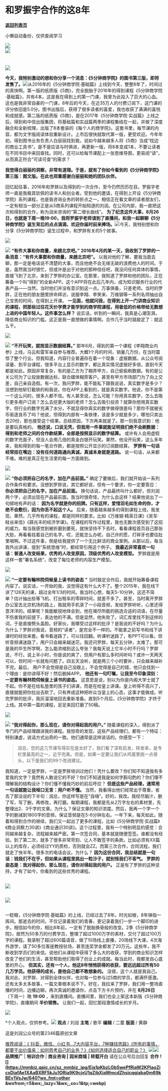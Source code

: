 # 和罗振宇合作的这8年

[**返回列表页**](/gzh/刘润)

小懒自动备份，仅供查阅学习

![](https://mmbiz.qpic.cn/sz_mmbiz_png/Eia1pKbzLGbShFwPjWu0aVJibFzTM5DlxkZZJHiaEyk4QGiceiaroRMukR173LyOyeGMgPhicPqtJ215ficlDcXBy3gRw/640?wx_fmt=other&wxfrom;=5&wx;_lazy=1&wx;_co=1&tp;=webp)  
![](https://mmbiz.qpic.cn/sz_mmbiz_gif/Eia1pKbzLGbSQb696a9MlsBrMe7RKE2KNfCCXibujibJfkTHqTxw0xFZUyQf7LHE736GII8YVSTvYL3UJ7dQ4JthQ/640?wx_fmt=gif&from;=appmsg)

#
![](https://mmbiz.qpic.cn/sz_mmbiz_png/Eia1pKbzLGbQ0cttIC7qvlbXFr5zjSLxibH8PWlK79wYpR1XRhOd928sSwdeHOLwxneES4HsW4CVFMl4cG2MF22w/640?wx_fmt=other&from;=appmsg&wxfrom;=5&wx;_lazy=1&wx;_co=1&tp;=webp)

**今天，我特别激动的想和你分享一个消息：《5分钟商学院》的图书第三版，即将发售了。**![](https://mmbiz.qpic.cn/sz_mmbiz_jpg/Eia1pKbzLGbSQb696a9MlsBrMe7RKE2KNkRxhUw8b1YmmuTMibBHyBsS5ibAGNdmIpqJbKBTn1uVGXwibJPaqKjSTw/640?wx_fmt=jpeg&from;=appmsg)从2016年的《5分钟商学院·基础篇》上线到今天，整整8年了，时间过的真快啊。第一版的纸质版《5商》，完全脱胎于2016年的得到课程《5分钟商学院·基础篇》，共有4本。这是我在得到上的第一门课，我曾为此投入了巨大的心血。这也是我非常自豪的一门课，8年后的今天，在近35万人的付费订阅下，这门课的评分依旧是5.0分。图书出版后，获得了很多读者的喜爱，我也收获了满满的喜悦和成就感。第二版的纸质版《5商》，是在2017年《5分钟商学院·实战篇》上线之后，得到和中信出版集团，将基础篇和实战篇两季的课程集结在一起，并做了深度融合和全新梳理，出版了8本套装的《每个人的商学院》。这套书里，每节课的内容，都为文字版阅读体验重新设计。上市后很快就取代第一版，更受欢迎。今年年初，得到图书业务负责人白丽丽找到我，说如今越来越多人将《5商》当成“枕边的商业工具书”。是不是应该与时俱进，再更新一版，将8本变成1本，不要让读者在不同书目中来回查找。同时，还可以给每节课配上一张思维导图，更易阅“读”，从而真正符合“可读可查”的需求？

 **我觉得白丽丽的洞察，非常有道理。于是，就有了你如今看到的《5分钟商学院》第三版：图文版。在此也郑重感谢白丽丽和她的团队伙伴。**

回忆起往事，2016年和罗胖以及得到的一次合作，至今仍然历历在目。罗振宇老师一直是我极其钦佩的读书人和创业者。受到他的邀请，在得到上开设《5分钟商学院》系列课程，也是我咨询业务的转折点之一。相信正在看文章的读者朋友们，一定有相当一部分正是从5商系列课程开始知道的刘润。在公司内部，我一直把这次和得到的合作，称为润米咨询的“第二增长曲线”。
**为了纪念这件大事，8月26日，也就是下周一晚19:00，我将罗振宇老师请到了直播间，和我一起聊聊《5分钟商学院》诞生背后的点点滴滴，欢迎你届时前来捧场。**![](https://mmbiz.qpic.cn/sz_mmbiz_gif/Eia1pKbzLGbSQb696a9MlsBrMe7RKE2KNfCCXibujibJfkTHqTxw0xFZUyQf7LHE736GII8YVSTvYL3UJ7dQ4JthQ/640?wx_fmt=gif&from;=appmsg)今天，我特别想和你分享《5分钟商学院》诞生过程中，和罗胖有关的5个故事。

![](https://mmbiz.qpic.cn/sz_mmbiz_png/Eia1pKbzLGbQ0cttIC7qvlbXFr5zjSLxibgJKZibFWTGa9hEE6knhQgtSheCtYANpyydNLlFTEW8JkkM6zNQFuS1w/640?wx_fmt=other&from;=appmsg&wxfrom;=5&wx;_lazy=1&wx;_co=1&tp;=webp)

![](https://mmbiz.qpic.cn/sz_mmbiz_png/Eia1pKbzLGbQ0cttIC7qvlbXFr5zjSLxibsNRFqS4GQic9R6icD8Y6zw8UNeo3DL5QXg6LtKL1B6l6ajlHcGcbSzqg/640?wx_fmt=other&from;=appmsg&wxfrom;=5&wx;_lazy=1&wx;_co=1&tp;=webp)
**“有件大事和你商量，来趟北京吧。”** **2016年4月的某一天，我收到了罗胖的一条消息：“有件大事要和你商量，来趟北京吧”。**
以我对他的了解，要我当面去聊，那一定是电话说不清楚的大事，而且他绝不会无缘无故的浪费他人的时间。于是，虽然我当时很忙，但或许是出于对他的那种信任吧，我没问任何具体的事情，直接飞到了北京，来到了罗胖的办公室。在那里，我知道了罗胖和他的团队，正在筹备一个叫“得到”的全新APP。这个APP将在此后几年内，成为知识服务行业的代表产品——当然，当时他们并没有意识到这一点。万事俱备，只差老师。当时的罗胖，正在他的朋友圈里拼命拜访，说服李翔、李笑来、万维钢等一系列名师抽出自己宝贵的时间，在得到上开课。
**一见面，他就问我，在得到上开一门讲商业知识的课程，把那些过往花天价学费才能学到的商学院课程，用极低的价格带给无数想上进的中国年轻人。这件事怎么样？**
说实话，听到的一瞬间，我真是心潮澎湃。降低商业知识的门槛，这正是我一直想做的事情啊。合作几乎当时就敲定了：就这么干。

![](https://mmbiz.qpic.cn/sz_mmbiz_png/Eia1pKbzLGbQ0cttIC7qvlbXFr5zjSLxibgJKZibFWTGa9hEE6knhQgtSheCtYANpyydNLlFTEW8JkkM6zNQFuS1w/640?wx_fmt=other&from;=appmsg&wxfrom;=5&wx;_lazy=1&wx;_co=1&tp;=webp)

![](https://mmbiz.qpic.cn/sz_mmbiz_png/Eia1pKbzLGbQ0cttIC7qvlbXFr5zjSLxibfficU0NmaTfs4ET8r6fQS9p0tndNH8O2WknYicVzf7CneSlEM6mWLBUQ/640?wx_fmt=other&from;=appmsg&wxfrom;=5&wx;_lazy=1&wx;_co=1&tp;=webp)
**“不开玩笑，就按显示数据结算。”**
那年6月，得到的第一个课程《李翔商业内参》上线，马云和雷军亲自参与推荐。大概1个月的时间，销量几万份，在当时震惊了整个行业。但我知道，内容行业普遍存在着一个现象：虚报数据。从公众号阅读量、到平台课程，很多平台上显示的数字，都比真实情况虚报好多倍，直到今天都是如此。原因非常复杂，有的是乙方为了糊弄甲方，自己偷偷刷数据。有的是公关公司为了让投放数据达标，联合媒体糊弄客户。甚至有甲方市场部门为了向上交差，自己亲自造假。有一次，我问罗胖，能不能私下跟我说说，真实数字是多少？没想到他斩钉截铁的和我说，你在APP上看到的，就是真实数字。他说，你不是第一个这么问的，很多人都不信。有人甚至说，怎么可能？你用真实数字，怎么去吸引更多用户订阅？怎么去挖更大咖的老师？怎么去吸引投资？就算你想用真实数字，但行业的数字充满了水分，不就显得你真实的数字做得很差吗？那你不就被劣币驱逐良币了吗？他说，但得到内部有一条铁律，该是多少就是多少，哪怕只卖出去20份，那也接受这个结果。总结原因，下次再来就是了。那一刻我意识到：他是要玩真格的。
**他还说，口说无凭，但我用一件事就能证明我们绝不会刷数据：得到和老师之间的合作款结算，全部是按照显示的数字结算。**
或许有人会用虚假的数字充面子，但没人会用几倍的真金白银开玩笑。果然，他没开玩笑，这么多年来，我和得到的每一笔合作款，都是按照公开显示的订阅数结算。
**罗胖有一句话经常挂在嘴边：没有任何道路通向真诚，真诚本身就是道路。** 说一句话，从来都不难。难的是真正在生活里的每一方面做到。

![](https://mmbiz.qpic.cn/sz_mmbiz_png/Eia1pKbzLGbQ0cttIC7qvlbXFr5zjSLxibgJKZibFWTGa9hEE6knhQgtSheCtYANpyydNLlFTEW8JkkM6zNQFuS1w/640?wx_fmt=other&from;=appmsg&wxfrom;=5&wx;_lazy=1&wx;_co=1&tp;=webp)

![](https://mmbiz.qpic.cn/sz_mmbiz_png/Eia1pKbzLGbQ0cttIC7qvlbXFr5zjSLxibjPF6pzzgiagOLfD4LicURTCvjSt17Jkmtvm1yXpibf8KE11K3Ngxqkzeg/640?wx_fmt=other&from;=appmsg&wxfrom;=5&wx;_lazy=1&wx;_co=1&tp;=webp)
**“你必须把自己的名字，加在产品前面。”** 确定了要做后，我们就开始谈一系列合作条件和要求。没想到罗胖说，其它都好说，但有一个要求，你一定要答应：
**你必须把自己的名字，加在产品前面。**
换句话说，产品最终叫什么都好，但刘润两个字，必须出现在产品最前面。我当时很奇怪，为什么会这样？结果他说出了一句掷地有声的话：
**因为名字就是你的招牌。只有这样，爱惜羽毛如生命的你，才绝不会敷衍，因为你丢不起这个人。**
后来，随着越来越多的得到课程上线，我发现，果然，几乎所有的课程，都是同样的要求。比如《万维钢·精英日课》《吴军·硅谷来信》《薛兆丰的经济学课》。在课程的写作过程里，我也无数次感受到了这招的威力。每当我感觉到被折磨到要死，就快坚持不下去时。看看课程首页自己那张大脸，再看看挂着自己的名字。哎，还能怎么办呢，自己许的愿，打碎牙也要往肚里咽啊。不过这件事，倒是给我提供了一个无比鲜活的商业案例。从那以后，每当我外出讲课，提到“系统思维”时，都经常引用这个例子。
**我最近非常喜欢一句话：普通人改变结果，优秀的人改变原因，顶级优秀的人改变模型。** 罗胖就是用这样一套“署名系统”，改变了每位老师的内容生产模型。

![](https://mmbiz.qpic.cn/sz_mmbiz_png/Eia1pKbzLGbQ0cttIC7qvlbXFr5zjSLxibgJKZibFWTGa9hEE6knhQgtSheCtYANpyydNLlFTEW8JkkM6zNQFuS1w/640?wx_fmt=other&from;=appmsg&wxfrom;=5&wx;_lazy=1&wx;_co=1&tp;=webp)

![](https://mmbiz.qpic.cn/sz_mmbiz_png/Eia1pKbzLGbQBodIEpialKBRIqHQQpUZwbuQEkciapVaAEubYrHyXc2iaqQcibrkjMOWib0X6zkxkQHEoCryvTFxTiaicw/640?wx_fmt=png&from;=appmsg)
**“一定要有翰林院伺候皇上读书的姿态** **”**
当时敲定合作后，我就开始筹备课程内容了。说实话，一开始的我，没觉得这有什么大不了。整个2015年，我在线下讲了126天的课，超过全年1/3的时间。我当时心想，每天5-10分钟，这还不简单？估计抽出些等飞机、打出租车的零碎时间，就差不多了。甚至，当时离开罗胖办公室去北京机场的路上，我就用手机录了一小段音频，发给罗胖听听，心里还得意洋洋的。结果呢？我能敏锐地体会到，他在竭尽所能的挑选合适的词语，在尽量不伤害我的前提下，表达他的不满。但是显然，他失败了。词汇库里找不到这样的词，于是直接劈头盖脸。好家伙，我哪受过这样的批评？是我说的不好吗？为什么为什么？罗胖对我说，音频的“读者”，是完全不一样的。不能拿之前写书和线下讲课时的经验来套。看书看迷路了，可以往回翻。听课听迷路了，有PPT可以看。但听音频课迷路了，用户只会越来越迷茫。我还问罗胖，每天五分钟，太难了。那可是我的毕生所学啊，怎么能浓缩到这么夸张？我每天说上它半小时不行吗？罗胖说，不行。说上半小时，你是说的爽了，但用户有那么多时间听吗？或许一天两天可以，但时间一长就有问题了。四五天没听，就是两三个小时要补，只会越来越补不完。最后，
用户不会觉得是自己没跟上，不会觉得是自己的错，他只会找到一个理由：是你讲得不好！然后删掉APP。
**他还有一句叮嘱，让我至今印象深刻：一定要有翰林院伺候皇上读书的姿态。**
这意思是说，别以为你是内阁大学士就了不起。你不是在给私塾里的孩子们讲课，而是在给皇上讲课。皇上听得不高兴了，直接就能把你拉出去砍了。只有养成这种把听众当皇上的心态，这事才能做成。听完罗胖的批评，我灰溜溜地回去重新准备。直到5个月后，《5分钟商学院》才终于上线。其中第一篇的课程，足足来回打磨了50稿。

![](https://mmbiz.qpic.cn/sz_mmbiz_png/Eia1pKbzLGbQ0cttIC7qvlbXFr5zjSLxibgJKZibFWTGa9hEE6knhQgtSheCtYANpyydNLlFTEW8JkkM6zNQFuS1w/640?wx_fmt=other&from;=appmsg&wxfrom;=5&wx;_lazy=1&wx;_co=1&tp;=webp)

![](https://mmbiz.qpic.cn/sz_mmbiz_png/Eia1pKbzLGbQBodIEpialKBRIqHQQpUZwbrRD1BXVYB61dH9ofsicO8dicDKJkiaEGrJJCXsFXZaqNaH1X0zbUfh46w/640?wx_fmt=png&from;=appmsg)
**“我对得起你，那么现在，请你对得起我的用户。”**
随着课程的深入，得到派了专门的产品经理跟进我的课程。我惊奇的发现，这些产品经理们，都有一个特征：特别谦虚，说话方式出奇的一致。他们通常是这样说话的。你感受一下：

>
> 润总，您的这几节课写得实在是太好了，我们看了深有启发，转发率，是专栏里最高的之一，近乎完美。但是，如果一定要让我们从鸡蛋里挑一点骨头，以下是我们的99个改进建议。

我知道，一定是罗胖，一定是罗胖培训过他们！凭什么要改？你们知不知道我有多爱我的文字？竟然有人敢说它的不好？你们不知道我是如何字斟句酌的？你们理不理解我的结构设计？你们懂不懂我巧妙的前后呼应？
**但是这些产品经理，通常用一句话就能让我哑口无言：用户听不懂。**
当然，我看得出他们经常出于尊重，省去了那没说的下半句：润总，你这样写是在“自嗨”。好的，我改。我绞尽脑汁，删了写，写了删，再修改，再打磨。每期课程，我都是先从2万字左右的素材里，先整理出2、3千字的文章。为什么？保证文章的知识浓度。然后，我再一个字一个字的删减到1800字的音频，保证音频是在5-6分钟左右。一年下来，每天如此。随着和得到合作的继续，我们又一起出了更多的课程，比如《5分钟商学院·实战篇》《商业洞察力30讲》《商业通识30讲》。这个过程里，我有一个特别明显的感觉：合同越来越复杂，流程越来越严密。第一次签合同，基本就是随便签签。谁都没有经验。到了第二次，就多了很多非常苛刻、让人不敢签字的条款。比如必须有XX篇以上的库存，必须经过YY的质检，否则就会ZZ。而第三次合作，合同流程，我们就走了快半年。很多次的电话会议。为什么？
**因为这份合同，我总结就是一句话：钱我们不在乎，但如果从课程里挑出一粒沙子，就别怪我们不客气。**
**罗胖的姿态是：我对得起你，那么现在，请你对得起我的用户。** 正是有了罗胖的这种坚持，才有了如今，你看到的这些优秀的课程。

##
![](https://mmbiz.qpic.cn/sz_mmbiz_png/Eia1pKbzLGbQ0cttIC7qvlbXFr5zjSLxibgJKZibFWTGa9hEE6knhQgtSheCtYANpyydNLlFTEW8JkkM6zNQFuS1w/640?wx_fmt=other&from;=appmsg&wxfrom;=5&wx;_lazy=1&wx;_co=1&tp;=webp)

##
![](https://mmbiz.qpic.cn/sz_mmbiz_png/Eia1pKbzLGbQ0cttIC7qvlbXFr5zjSLxibFyD1sA6eibMezerBhyFvKPMbuZ5kfNShlegYxH8511zh7RL6AevialMg/640?wx_fmt=other&from;=appmsg&wxfrom;=5&wx;_lazy=1&wx;_co=1&tp;=webp)

##

一眨眼，《5分钟商学院·基础篇》的上线，已经过去了8年。时光如梭，8年弹指一挥间。那逝去的时间，不仅记录着我们的青春，更记录着我们一步一个脚印的进步。相信如今的你，相比8年前，一定有了脱胎换骨般的改变。2季《5分钟商学院》，居然为50多万的付费学员，整理了超过1000万字的素材，交付了超过100万字的课程。我录制了超过600篇语音，做了10场线上直播，20场线下大课，4次海外游学，请了50多位客座教授驻场，甚至连奖学金都发了20万元。这些年，我不断收到学员们的来信。说他们从课程中获得了多么大的收获，学到的商业知识怎样改变了他们的生活，甚至帮助他们取得了创业上的成就。每当此时，我都发自心底里的开心。
**但其实，还有一个人，他这8年悄悄获得的收获，要远远超过所有50几万学员。他获得的成长，是他自己都不敢想象的。**
没错，这个人就是我自己。我对此、对罗胖、对得到全体伙伴，也对每一位参与过5商的学员，都满怀感激。还有太多太多故事，一篇文章根本说不下。好在，我拉来了罗胖，我们用一整场直播的时间，边播边聊。再次真诚的邀请你，点击下方卡片预约，并在
**8月26日** （下周一）晚 **19:00** ，来到直播间。直播间里，我们也会上架这本新版《5分钟商学院》，直播期间 **半价销售。**
让我们一起，回忆那段激情成长的岁月。

![](https://mmbiz.qpic.cn/sz_mmbiz_gif/Eia1pKbzLGbSQb696a9MlsBrMe7RKE2KNfCCXibujibJfkTHqTxw0xFZUyQf7LHE736GII8YVSTvYL3UJ7dQ4JthQ/640?wx_fmt=gif&from;=appmsg)

*个人观点，仅供参考。![](https://mmbiz.qpic.cn/sz_mmbiz_png/Eia1pKbzLGbSRfGCibu8AM1klREZZvTe2N0shSU5yxjE5ObpYOlXCvcuIc7VgKC7sqZnCcP4X4M8rEXT2ibykdbBA/640?wx_fmt=other&wxfrom;=5&wx;_lazy=1&wx;_co=1&tp;=webp) **观点** / 刘润 **主笔** / 歌平 **编辑** / 二蔓 **版面** / 黄静

这是刘润公众号的第2346篇原创文章

  

[](https://mp.weixin.qq.com/s?__biz=MjM5NjM5MjQ4MQ==&mid=2651746538&idx=2&sn=f9b3ec51813945a765e8894329974283&chksm=bd132ba48a64a2b292a78680362c7ad0f518d6733768e6d3dba708b63ae7d733f0f49099d2a5&token=184257247&lang=zh_CN&scene=21#wechat_redirect)[推荐阅读：](https://mp.weixin.qq.com/s?__biz=MjM5NjM5MjQ4MQ==&mid=2651746834&idx=2&sn=481f9f16e63116a1447938ee00f928d6&chksm=bd13295c8a64a04a59315e238c9a6223a3183a541bdd422430370f062454a75b5bd9c3e45f7e&token=266568848&lang=zh_CN&scene=21#wechat_redirect)[《
抖音、微信、小红书...7大内容平台，7种赚钱思路》](https://mp.weixin.qq.com/s?__biz=MjM5NjM5MjQ4MQ==&mid=2651746834&idx=2&sn=481f9f16e63116a1447938ee00f928d6&chksm=bd13295c8a64a04a59315e238c9a6223a3183a541bdd422430370f062454a75b5bd9c3e45f7e&token=266568848&lang=zh_CN&scene=21#wechat_redirect)[《所有的事情，都要干出价值来：如何思考自己的业务？》](https://mp.weixin.qq.com/s?__biz=MjM5NjM5MjQ4MQ==&mid=2651746690&idx=2&sn=081de0f4050d4b7320e39d3242c572e8&chksm=bd132acc8a64a3da3d2949f584c98ffce9f63addebec72b6b401bfe27e3a3cbe2591ec91ed90&token=266568848&lang=zh_CN&scene=21#wechat_redirect)[《如何选择适合自己的职业？》](https://mp.weixin.qq.com/s?__biz=MjM5NjM5MjQ4MQ==&mid=2651746780&idx=2&sn=73e58523a0babe4e655de0d94e5efdb0&chksm=bd132a928a64a3845bd12d9a5c1dc16e53821b90a5e9637993a64ef818f39cfcf76becbbb19f&token=266568848&lang=zh_CN&scene=21#wechat_redirect)[](https://mp.weixin.qq.com/s?__biz=MjM5NjM5MjQ4MQ==&mid=2651746453&idx=2&sn=410e45b4fe082a74de0b2b3a689eba9c&chksm=bd132bdb8a64a2cd23fc85eeb5d96695744054de1a5d59ba56adc6be60e914fcb37481f36b03&token=184257247&lang=zh_CN&scene=21#wechat_redirect)[](https://mp.weixin.qq.com/s?__biz=MjM5NjM5MjQ4MQ==&mid=2651746245&idx=2&sn=82fbe09315e53c9362ed91b1426e4734&chksm=bd13348b8a64bd9d253d1f573eb699529ae5735058263daad2cba3ef3639af4ae74cd8d04eec&token=114625154&lang=zh_CN&poc_token=HPL8t2aj3Uz2TKpv5o7ETomOWFoAk5cfkW1bfn7L&scene=21#wechat_redirect)
**[![](https://mmbiz.qpic.cn/sz_mmbiz_png/Eia1pKbzLGbSo6vw8oa7Xvza38sCHEAMFstfaRnAJIydLdIibvv4w6DZeCyqZ5yEhdly9Yv410iastncoV46bo3Ig/640?wx_fmt=other&from;=appmsg&wxfrom;=5&wx;_lazy=1&wx;_co=1&tp;=webp)]()**![](https://mmbiz.qpic.cn/sz_mmbiz_gif/Eia1pKbzLGbTfTW1B9hiaoFy7PA5WKKgI1k51j14KG2lcB5Rk8Qibdfqne2BHOzB1af5Nd4BOtfoSj8iaopNCiaXKPg/640?wx_fmt=gif&from;=appmsg&wxfrom;=5&wx;_lazy=1&wx;_co=1&tp;=webp)
**品牌推广** | **培训合作** | **商业咨询 | 润米商城** **| 转载开白** 请在公众号后台回复 **合作**
**![](https://mmbiz.qpic.cn/sz_mmbiz_jpg/Eia1pKbzLGbSwePfRiaW2KPiaoZicxDiafAe1XAaBXRF5kJu1ORia9K9cjxU1qZibXiaWmcdZhsicqqiaba0m69kBEv1VsJw/640?wx_fmt=other
&wxfrom;=5&wx;_lazy=1&wx;_co=1&tp;=webp)**

